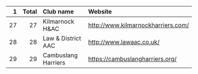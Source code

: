 |   1 |   Total | Club name           | Website                            |
|----:|--------:|:--------------------|:-----------------------------------|
|  27 |      27 | Kilmarnock H&AC     | http://www.kilmarnockharriers.com/ |
|  28 |      28 | Law & District AAC  | http://www.lawaac.co.uk/           |
|  29 |      29 | Cambuslang Harriers | https://cambuslangharriers.org/    |